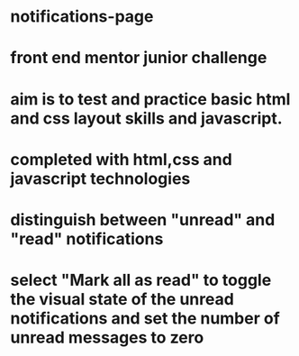 # notifications-page
# front end mentor junior challenge
# aim is to test and practice basic html and css layout skills and javascript.
# completed with html,css and javascript technologies
# distinguish between "unread" and "read" notifications
# select "Mark all as read" to toggle the visual state of the unread notifications and set the number of unread messages to zero

